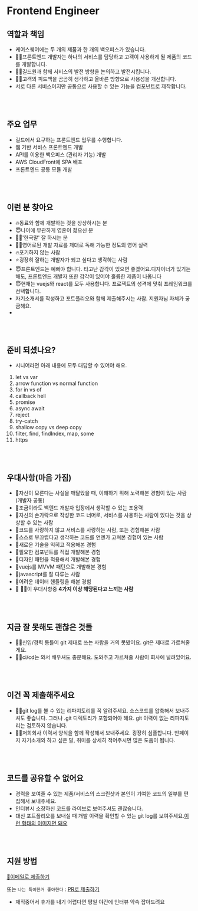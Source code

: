 # Frontend Engineer

## 역할과 책임

* 케어스퀘어에는 두 개의 제품과 한 개의 백오피스가 있습니다.
* 👨‍🏫프론트엔드 개발자는 하나의 서비스를 담당하고 고객이 사용하게 될 제품의 코드를 개발합니다.
* 👨‍🏫길드원과 함께 서비스의 발전 방향을 논의하고 발전시킵니다.
* 👨‍🏫고객의 피드백을 곰곰히 생각하고 올바른 방향으로 사용성을 개선합니다.
* 서로 다른 서비스이지만 공통으로 사용할 수 있는 기능을 컴포넌트로 제작합니다.

<br /><br />

## 주요 업무
* 길드에서 요구하는 프론트엔드 업무를 수행합니다. 
* 웹 기반 서비스 프론트엔드 개발
* API를 이용한 백오피스 (관리자 기능) 개발
* AWS CloudFront에 SPA 배포
* 프론트엔드 공통 모듈 개발

<br /><br />

## 이런 분 찾아요 

* 🔥동료와 함께 개발하는 것을 상상하시는 분
* 😇나이에 무관하게 영혼이 젊으신 분
* 🙆‍♂️'한국말' 잘 하시는 분
* 🙆‍♂️영어로된 개발 자료를 제대로 독해 가능한 정도의 영어 실력
* 🔥포기하지 않는 사람
* ⭐굉장히 잘하는 개발자가 되고 싶다고 생각하는 사람
* 😇프론트엔드는 예뻐야 합니다. 타고난 감각이 있으면 좋겠어요.디자이너가 있기는 해도, 프론트엔드 개발자 또한 감각이 있어야 훌륭한 제품이 나옵니다
* 😇현재는 vuejs와 react를 모두 사용합니다. 프로젝트의 성격에 맞춰 프레임워크를 선택합니다.
* 자기소개서를 작성하고 포트폴리오와 함께 제출해주시는 사람. 지원자님 자체가 궁금해요.
* 

<br /><br />

## 준비 되셨나요?

* 시니어라면 아래 내용에 모두 대답할 수 있어야 해요.
1. let vs var
2. arrow function vs normal function
3. for in vs of
4. callback hell
5. promise
6. async await
7. reject
8. try-catch
9. shallow copy vs deep copy
10. filter, find, findIndex, map, some
11. https

<br /><br />

## 우대사항(마음 가짐)

* 🥰자신이 모른다는 사실을 깨달았을 때, 이해하기 위해 노력해본 경험이 있는 사람(개발자 공통)
* 🥰조금이라도 백엔드 개발자 입장에서 생각할 수 있는 포용력
* 🥰자신의 손가락으로 작성한 코드 너머로, 서비스를 사용하는 사람이 있다는 것을 상상할 수 있는 사람
* 🥰코드를 사랑하지 않고 서비스를 사랑하는 사람, 또는 경험해본 사람
* 👻스스로 부끄럽다고 생각하는 코드를 언젠가 고쳐본 경험이 있는 사람
* 🧙새로운 기술을 익히고 적용해본 경험
* 🧙필요한 컴포넌트를 직접 개발해본 경험
* 🧙디자인 패턴을 적용해서 개발해본 경험
* 🧙vuejs를 MVVM 패턴으로 개발해본 경험
* 🧙javascript를 잘 다루는 사람
* 🧙어려운 데이터 핸들링을 해본 경험
* 🙋 🙋‍♂️이 우대사항중 <b>4가지 이상 해당된다고 느끼는 사람</b>

<br /><br />

## 지금 잘 못해도 괜찮은 것들 

* 👨‍💻신입/경력 통틀어 git 제대로 쓰는 사람을 거의 못봤어요. git은 제대로 가르쳐줄게요.
* 👨‍💻ci/cd는 와서 배우셔도 충분해요. 도와주고 가르쳐줄 사람이 회사에 널려있어요.


<br /><br />

## 이건 꼭 제출해주세요
* 🧚‍♀️git log를 볼 수 있는 리파지토리를 꼭 알려주세요. 소스코드를 압축해서 보내주셔도 좋습니다. 그러나 .git 디렉토리가 포함되어야 해요. git 이력이 없는 리파지토리는 검토하지 않습니다.
* 🧚‍♀️저희회사 이력서 양식을 함께 작성해서 보내주세요. 굉장히 심플합니다. 반페이지 자기소개와 하고 싶은 말, 취미를 상세히 적어주시면 많은 도움이 됩니다.

<br /><br />

## 코드를 공유할 수 없어요

* 경력을 보여줄 수 있는 제품/서비스의 스크린샷과 본인이 기여한 코드의 일부를 편집해서 보내주세요.
* 인터뷰시 소장하신 코드를 라이브로 보여주셔도 괜찮습니다.
* 대신 포트폴리오를 보내실 때 개발 이력을 확인할 수 있는 git log를 보여주세요.[이런 형태의 이미지면 돼요](https://stackoverflow.com/questions/1057564/pretty-git-branch-graphs)

<br /><br />
## 지원 방법
[📧이메일로 제출하기](../apply/junior.md)

또는 `나는 특이한거 좋아한다` : [PR로 제출하기](../apply/senior.md)

* 재직중어서 휴가를 내기 어렵다면 평일 야간에 인터뷰 약속 잡아드려요


